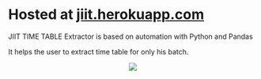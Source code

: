 <h1>Hosted at <a href='http://jiit.herokuapp.com/' target="_blank"> jiit.herokuapp.com</h1></a>

JIIT TIME TABLE Extractor is based on automation with Python and Pandas


It helps the user to extract time table for only his batch. 

<center>
<img src='https://github.com/kbhutani0001/jiit-timetable/blob/master/5bf61a17-d1f8-4aa9-adba-e4103026fdae.jpeg' style='max-width: 150px;'> </center>
